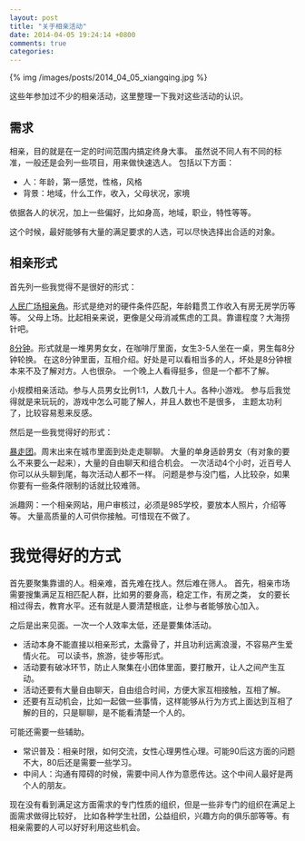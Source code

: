 ```yaml
---
layout: post
title: "关于相亲活动"
date: 2014-04-05 19:24:14 +0800
comments: true
categories: 
---
```


{% img /images/posts/2014_04_05_xiangqing.jpg %}

这些年参加过不少的相亲活动，这里整理一下我对这些活动的认识。

## 需求

相亲，目的就是在一定的时间范围内搞定终身大事。
虽然说不同人有不同的标准，一般还是会列一些项目，用来做快速选人。
包括以下方面：

- 人：年龄，第一感觉，性格，风格
- 背景：地域，什么工作，收入，父母状况，家境

依据各人的状况，加上一些偏好，比如身高，地域，职业，特性等等。

这个时候，最好能够有大量的满足要求的人选，可以尽快选择出合适的对象。

## 相亲形式

首先列一些我觉得不是很好的形式：

[人民广场相亲角](http://blog.linjunhalida.com/blog/people-square-meetup/)。形式是绝对的硬件条件匹配，年龄籍贯工作收入有房无房学历等等。
父母上场。比起相亲来说，更像是父母消减焦虑的工具。靠谱程度？大海捞针吧。

[8分钟](http://www.feminism.cn/)。形式就是一堆男男女女，在咖啡厅里面，女生3-5人坐在一桌，男生每8分钟轮换。
在这8分钟里面，互相介绍。好处是可以看相当多的人，坏处是8分钟根本来不及了解对方。人也很杂。
一个晚上人看得挺多，但是一个都不了解。

小规模相亲活动。参与人员男女比例1:1，人数几十人。各种小游戏。
参与后我觉得就是来玩玩的，游戏中怎么可能了解人，并且人数也不是很多，
主题太功利了，比较容易惹来反感。

然后是一些我觉得好的形式：

[暴走团](http://site.douban.com/181534/)。周末出来在城市里面到处走走聊聊。
大量的单身适龄男女（有对象的要么不来要么一起来），大量的自由聊天和组合机会。
一次活动4个小时，近百号人你可以从头聊到尾，每次活动人都不一样。
问题是参与没门槛，人比较杂，如果你要有一些条件限制的话就比较难筛。

派趣网：一个相亲网站，用户审核过，必须是985学校，要放本人照片，介绍等等。
大量高质量的人可供你接触。可惜现在不做了。

# 我觉得好的方式

首先要聚集靠谱的人。相亲难，首先难在找人。然后难在筛人。
首先，相亲市场需要搜集满足互相匹配人群，比如男的要身高，稳定工作，有房之类，
女的要长相过得去，教育水平。还有就是人要清楚根底，让参与者能够放心加入。

之后是出来见面。一次一个人效率太低，还是要集体活动。

- 活动本身不能直接以相亲形式，太露骨了，并且功利远离浪漫，不容易产生爱情火花。
可以读书，旅游，徒步等形式。
- 活动要有破冰环节，防止人聚集在小团体里面，要打散开，让人之间产生互动。
- 活动还要有大量自由聊天，自由组合时间，方便大家互相接触，互相了解。
- 还要有互动机会，比如一起做一些事情，这样能够从行为方式上面达到互相了解的目的，只是聊聊，是不能看清楚一个人的。

可能还需要一些辅助。

- 常识普及：相亲时限，如何交流，女性心理男性心理。可能90后这方面的问题不大，80后还是需要一些学习。
- 中间人：沟通有障碍的时候，需要中间人作为意愿传达。这个中间人最好是两个人的朋友。

现在没有看到满足这方面需求的专门性质的组织，但是一些非专门的组织在满足上面需求做得比较好，
比如各种学生社团，公益组织，兴趣方向的俱乐部等等。有相亲需要的人可以好好利用这些机会。
